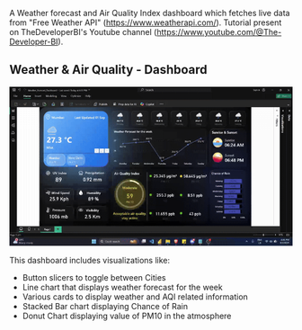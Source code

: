 A Weather forecast and Air Quality Index dashboard which fetches live data from "Free Weather API" (https://www.weatherapi.com/). Tutorial present on TheDeveloperBI's Youtube channel (https://www.youtube.com/@The-Developer-BI). 

## Weather & Air Quality - Dashboard 
![Dashboard Demo](Weather_&_AirQuality_Dashboard/screenshots/dashboard_vid.gif) 

This dashboard includes visualizations like: 
- Button slicers to toggle between Cities
- Line chart that displays weather forecast for the week
- Various cards to display weather and AQI related information
- Stacked Bar chart displaying Chance of Rain
- Donut Chart displaying value of PM10 in the atmosphere
